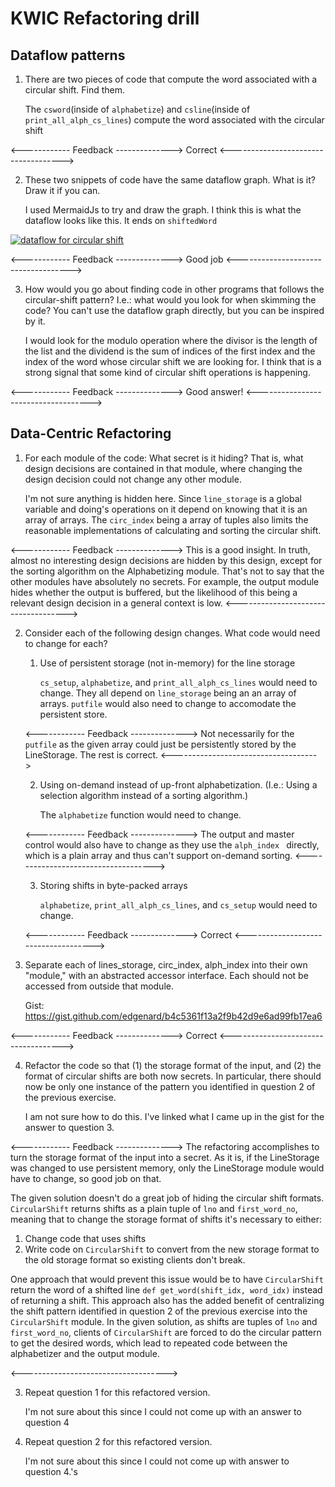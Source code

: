 # KWIC Refactoring drill

## Dataflow patterns

1. There are two pieces of code that compute the word associated with a circular shift. Find them.

   The `csword`(inside of `alphabetize`) and `csline`(inside of `print_all_alph_cs_lines`) compute the word associated with the circular shift

<------------ Feedback -------------->
Correct
<------------------------------------>

2. These two snippets of code have the same dataflow graph. What is it? Draw it if you can.

   I used MermaidJs to try and draw the graph. I think this is what the dataflow looks like this. It ends on `shiftedWord`

[![dataflow for circular shift](https://mermaid.ink/img/eyJjb2RlIjoiZ3JhcGggVERcbiAgICBsaW5lcyBcbiAgICB3b3JkX25vXG4gICAgc2hpZnQgLS0-IFNwbGl0KChkZXN0cnVjdHVyZSkpXG4gICAgU3BsaXQgLS0-IGxpbmVfbm9cbiAgICBTcGxpdCAtLT4gZmlyc3Rfd29yZF9ub1xuICAgIGZpcnN0X3dvcmRfbm8gLS0-ICsoKCspKVxuICAgIHdvcmRfbm8gLS0-ICsoKCspKVxuICAgICsoKCspKSAtLT4gbW9kKCglKSlcbiAgICBsaW5lcyAtLT4gaW5kZXhPZkxpbmVcbiAgICBsaW5lX25vIC0tPiBpbmRleE9mTGluZVxuICAgIGluZGV4T2ZMaW5lIC0tPiBsaW5lXG4gICAgbGluZSAtLT4gbGVuKChsZW4pKVxuICAgIGxlbiAtLT4gbW9kXG4gICAgbW9kIC0tPiBzaGlmdEluZGV4XG4gICAgbGluZXMgLS0-IGxpbmVfbm9cbiAgICBzaGlmdEluZGV4IC0tPiBsaW5lXG4gICAgbGluZSAtLT4gc2hpZnRlZFdvcmRcbiAgICBcbiIsIm1lcm1haWQiOnsidGhlbWUiOiJkZWZhdWx0In0sInVwZGF0ZUVkaXRvciI6ZmFsc2V9)](https://mermaid-js.github.io/mermaid-live-editor/#/edit/eyJjb2RlIjoiZ3JhcGggVERcbiAgICBsaW5lcyBcbiAgICB3b3JkX25vXG4gICAgc2hpZnQgLS0-IFNwbGl0KChkZXN0cnVjdHVyZSkpXG4gICAgU3BsaXQgLS0-IGxpbmVfbm9cbiAgICBTcGxpdCAtLT4gZmlyc3Rfd29yZF9ub1xuICAgIGZpcnN0X3dvcmRfbm8gLS0-ICsoKCspKVxuICAgIHdvcmRfbm8gLS0-ICsoKCspKVxuICAgICsoKCspKSAtLT4gbW9kKCglKSlcbiAgICBsaW5lcyAtLT4gaW5kZXhPZkxpbmVcbiAgICBsaW5lX25vIC0tPiBpbmRleE9mTGluZVxuICAgIGluZGV4T2ZMaW5lIC0tPiBsaW5lXG4gICAgbGluZSAtLT4gbGVuKChsZW4pKVxuICAgIGxlbiAtLT4gbW9kXG4gICAgbW9kIC0tPiBzaGlmdEluZGV4XG4gICAgbGluZXMgLS0-IGxpbmVfbm9cbiAgICBzaGlmdEluZGV4IC0tPiBsaW5lXG4gICAgbGluZSAtLT4gc2hpZnRlZFdvcmRcbiAgICBcbiIsIm1lcm1haWQiOnsidGhlbWUiOiJkZWZhdWx0In0sInVwZGF0ZUVkaXRvciI6ZmFsc2V9)

<------------ Feedback -------------->
Good job
<------------------------------------>

3. How would you go about finding code in other programs that follows the circular-shift pattern? I.e.: what would you look for when skimming the code? You can't use the dataflow graph directly, but you can be inspired by it.

   I would look for the modulo operation where the divisor is the length of the list and the dividend is the sum of indices of the first index and the index of the word whose circular shift we are looking for. I think that is a strong signal that some kind of circular shift operations is happening.

<------------ Feedback -------------->
Good answer!
<------------------------------------>

## Data-Centric Refactoring

1. For each module of the code: What secret is it hiding? That is, what design decisions are contained in that module, where changing the design decision could not change any other module.

   I'm not sure anything is hidden here. Since `line_storage` is a global variable and doing's operations on it depend on knowing that it is an array of arrays. The `circ_index` being a array of tuples also limits the reasonable implementations of calculating and sorting the circular shift.

<------------ Feedback -------------->
This is a good insight. In truth, almost no interesting design decisions are hidden by this design, except for the sorting algorithm on the Alphabetizing module. That's not to say that the other modules have absolutely no secrets. For example, the output module hides whether the output is buffered, but the likelihood of this being a relevant design decision in a general context is low.
<------------------------------------>

2. Consider each of the following design changes. What code would need to change for each?

   1. Use of persistent storage (not in-memory) for the line storage

      `cs_setup`, `alphabetize`, and `print_all_alph_cs_lines` would need to change. They all depend on `line_storage` being an an array of arrays. `putfile` would also need to change to accomodate the persistent store.

   <------------ Feedback -------------->
   Not necessarily for the `putfile` as the given array could just be persistently stored by the LineStorage. The rest is correct.
   <------------------------------------>

   2. Using on-demand instead of up-front alphabetization. (I.e.: Using a selection algorithm instead of a sorting algorithm.)

      The `alphabetize` function would need to change.

   <------------ Feedback -------------->
   The output and master control would also have to change as they use the `alph_index ` directly, which is a plain array and thus can't support on-demand sorting.
   <------------------------------------>

   3. Storing shifts in byte-packed arrays

      `alphabetize`, `print_all_alph_cs_lines`, and `cs_setup` would need to change.

   <------------ Feedback -------------->
   Correct
   <------------------------------------>

3. Separate each of lines_storage, circ_index, alph_index into their own "module," with an abstracted accessor interface. Each should not be accessed from outside that module.

   Gist: https://gist.github.com/edgenard/b4c5361f13a2f9b42d9e6ad99fb17ea6

<------------ Feedback -------------->
Correct
<------------------------------------>

4. Refactor the code so that (1) the storage format of the input, and (2) the format of circular shifts are both now secrets. In particular, there should now be only one instance of the pattern you identified in question 2 of the previous exercise.

   I am not sure how to do this. I've linked what I came up in the gist for the answer to question 3.

<------------ Feedback -------------->
The refactoring accomplishes to turn the storage format of the input into a secret. As it is, if the LineStorage was changed to use persistent memory, only the LineStorage module would have to change, so good job on that.

The given solution doesn't do a great job of hiding the circular shift formats. `CircularShift` returns shifts as a plain tuple of `lno` and `first_word_no`, meaning that to change the storage format of shifts it's necessary to either:

1.  Change code that uses shifts
2.  Write code on `CircularShift` to convert from the new storage format to the old storage format so existing clients don't break.

One approach that would prevent this issue would be to have `CircularShift` return the word of a shifted line `def get_word(shift_idx, word_idx)` instead of returning a shift. This approach also has the added benefit of centralizing the shift pattern identified in question 2 of the previous exercise into the `CircularShift` module. In the given solution, as shifts are tuples of `lno` and `first_word_no`, clients of `CircularShift` are forced to do the circular pattern to get the desired words, which lead to repeated code between the alphabetizer and the output module.

<------------------------------------>

3.  Repeat question 1 for this refactored version.

    I'm not sure about this since I could not come up with an answer to question 4

4.  Repeat question 2 for this refactored version.

    I'm not sure about this since I could not come up with answer to question 4.'s
